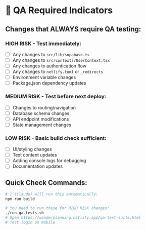 # 🚨 QA Required Indicators

## Changes that ALWAYS require QA testing:

### HIGH RISK - Test immediately:
- [ ] Any changes to `src/lib/supabase.ts`
- [ ] Any changes to `src/contexts/UserContext.tsx`
- [ ] Any changes to authentication flow
- [ ] Any changes to `netlify.toml` or `_redirects`
- [ ] Environment variable changes
- [ ] Package.json dependency updates

### MEDIUM RISK - Test before next deploy:
- [ ] Changes to routing/navigation
- [ ] Database schema changes
- [ ] API endpoint modifications
- [ ] State management changes

### LOW RISK - Basic build check sufficient:
- [ ] UI/styling changes
- [ ] Text content updates
- [ ] Adding console.logs for debugging
- [ ] Documentation updates

## Quick Check Commands:
```bash
# I (Claude) will run this automatically:
npm run build

# You need to run these for HIGH RISK changes:
./run-qa-tests.sh
# Open https://wanderplanning.netlify.app/qa-test-suite.html
# Test login on mobile
```
